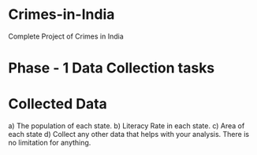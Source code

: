 # Crimes-in-India
Complete Project of Crimes in India  
# Phase - 1 Data Collection tasks
# Collected Data
  a) The population of each state.
  b) Literacy Rate in each state.
  c) Area of each state
  d) Collect any other data that helps with your analysis. There is no limitation for anything.
